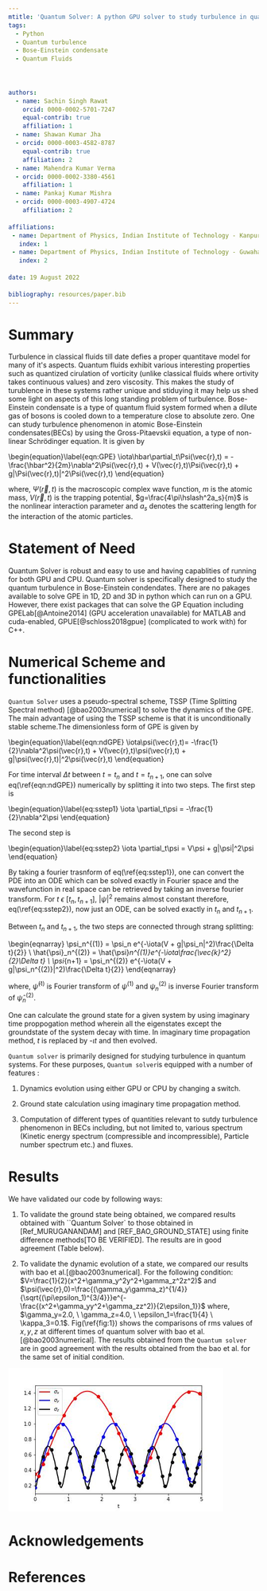 ```yaml
---
mtitle: 'Quantum Solver: A python GPU solver to study turbulence in quantum system.'
tags:
  - Python
  - Quantum turbulence
  - Bose-Einstein condensate
  - Quantum Fluids
  


authors:
  - name: Sachin Singh Rawat
    orcid: 0000-0002-5701-7247
    equal-contrib: true
    affiliation: 1
  - name: Shawan Kumar Jha
  - orcid: 0000-0003-4582-8787
    equal-contrib: true 
    affiliation: 2
  - name: Mahendra Kumar Verma
  - orcid: 0000-0002-3380-4561
    affiliation: 1
  - name: Pankaj Kumar Mishra
  - orcid: 0000-0003-4907-4724
    affiliation: 2

affiliations:
 - name: Department of Physics, Indian Institute of Technology - Kanpur, Uttar Pradesh - 208016, India
   index: 1
 - name: Department of Physics, Indian Institute of Technology - Guwahati, Asam - 781039, India
   index: 2

date: 19 August 2022

bibliography: resources/paper.bib
---
```

# Summary

Turbulence in classical fluids till date defies a proper quantitave model for many of it's aspects. Quantum fluids exhibit various interesting properties such as quantized cirulation of vorticity (unlike classical fluids where ortivity takes continuous values) and zero viscosity. This makes the study of turublence in these systems rather unique and stiduying it may help us shed some light on aspects of this long standing problem of turbulence. Bose-Einstein condensate is a type of quantum fluid system formed when a dilute gas of bosons is cooled down to a temperature close to absolute zero. One can study turbulence phenomenon in atomic Bose-Einstein condensates(BECs) by using the Gross-Pitaevskii equation, a type of non-linear Schr&ouml;dinger equation. It is given by

\begin{equation}\label{eqn:GPE}
\iota\hbar\partial_t\Psi(\vec{r},t) = -\frac{\hbar^2}{2m}\nabla^2\Psi(\vec{r},t) + V(\vec{r},t)\Psi(\vec{r},t) + g|\Psi(\vec{r},t)|^2\Psi(\vec{r},t)
\end{equation}

where, $\Psi(\vec{r},t)$ is the macroscopic complex wave function,  $m$ is the atomic mass, $V(\vec{r},t)$ is the trapping potential, $g=\frac{4\pi\hslash^2a_s}{m}$ is the nonlinear interaction parameter and $a_s$ denotes the scattering length for the interaction of the atomic particles.

# Statement of Need
Quantum Solver is robust and easy to use and having capablities of running for both GPU and CPU. Quantum solver is specifically designed to study the quantum turbulence in Bose-Einstein condendates. There are no pakages available to solve GPE in 1D, 2D and 3D in python which can run on a GPU. However, there exist packages that can solve the GP Equation including GPELab[@Antoine2014] (GPU acceleration unavailable) for MATLAB and cuda-enabled, GPUE[@schloss2018gpue] (complicated to work with) for C++.

# Numerical Scheme and functionalities

``Quantum Solver`` uses a pseudo-spectral scheme, TSSP (Time Splitting Spectral method) [@bao2003numerical] to solve the dynamics of the GPE. The main advantage of using the TSSP scheme is that it is unconditionally stable scheme.The dimensionless form of GPE is given by

\begin{equation}\label{eqn:ndGPE}
\iota\psi(\vec{r},t)= -\frac{1}{2}\nabla^2\psi(\vec{r},t) + V(\vec{r},t)\psi(\vec{r},t) + g|\psi(\vec{r},t)|^2\psi(\vec{r},t)
\end{equation}

For time interval $\Delta t$ between $t=t_n$ and $t=t_{n+1}$, one can solve eq(\ref{eqn:ndGPE}) numerically by splitting it into two steps. The first step is

\begin{equation}\label{eq:sstep1}
\iota \partial_t\psi = -\frac{1}{2}\nabla^2\psi
\end{equation}

The second step is


\begin{equation}\label{eq:sstep2}
\iota \partial_t\psi = V\psi + g|\psi|^2\psi
\end{equation}

By taking a fourier trasnform of eq(\ref{eq:sstep1}), one can convert the PDE into an ODE which can be solved exactly in Fourier space and the wavefunction in real space can be retrieved by taking an inverse fourier transform.
For $t \ \epsilon \ [t_n,t_{n+1}]$, $|\psi|^2$  remains almost constant therefore, eq(\ref{eq:sstep2}), now just an ODE, can be solved exactly in $t_n$ and $t_{n+1}$.

Between $t_n$ and $t_{n+1}$, the two steps are connected through strang splitting:

\begin{eqnarray}
\psi_n^{(1)} = \psi_n e^{-\iota(V + g|\psi_n|^2)\frac{\Delta t}{2}} \\
\hat{\psi}_n^{(2)} = \hat{\psi}_n^{(1)}e^{-\iota\frac{\vec{k}^2}{2}\Delta t} \\
\psi_{n+1} = \psi_n^{(2)} e^{-\iota(V + g|\psi_n^{(2)}|^2)\frac{\Delta t}{2}}
\end{eqnarray}

where, $\hat{\psi}^{(1)}$ is Fourier transform of $\psi^{(1)}$ and $\psi_n^{(2)}$ is inverse Fourier transform of $\hat{\psi}_n^{(2)}$.

One can calculate the ground state for a given system  by using imaginary time proppogation method wherein all the eigenstates except the groundstate of the system decay with time. In imaginary time propagation method, $t$ is replaced by -$\iota t$ and then evolved.

``Quantum solver`` is primarily designed for studying turbulence in quantum systems. For these purposes, ``Quantum solver``is equipped with a number of features :

1. Dynamics evolution using either GPU or CPU by changing a switch.
2. Ground state calculation using imaginary time propagation method.

3. Computation of different types of quantities relevant to sutdy turbulence phenomenon in BECs including, but not limited to, various spectrum (Kinetic energy spectrum (compressible and incompressible), Particle number spectrum etc.) and fluxes.

# Results
We have validated our code by following ways:
1. To validate the ground state being obtained, we compared results obtained with ``Quantum Solver` to those obtained in [Ref_MURUGANANDAM] and [REF_BAO_GROUND_STATE] using finite difference methods[TO BE VERIFIED]. The results are in good agreement (Table below).

2. To validate the dynamic evolution of a state, we compared our results with bao et al.[@bao2003numerical]. For the following condition:
 $V=\frac{1}{2}(x^2+\gamma_y^2y^2+\gamma_z^2z^2)$ and $\psi(\vec{r},0)=\frac{(\gamma_y\gamma_z)^{1/4}}{\sqrt{(\pi\epsilon_1)^{3/4}}}e^{-\frac{(x^2+\gamma_yy^2+\gamma_zz^2)}{2\epsilon_1}}$ 
where, $\gamma_y=2.0, \ \gamma_z=4.0, \ \epsilon_1=\frac{1}{4}  \ \kappa_3=0.1$. 
Fig(\ref{fig:1}) shows the comparisons of rms values of $x,y,z$ at different times of quantum solver with bao et al.[@bao2003numerical]. The results obtained from the ``Quantum solver`` are in good agreement with the results obtained from the bao et al. for the same set of initial condition.

![The lines in the figure shows the rms values obtained from the quantum solver and dots shows the results obtained from the  bao et al[@bao2003numerical].\label{fig:1}](resources/figcond1.jpg)


# Acknowledgements

# References


